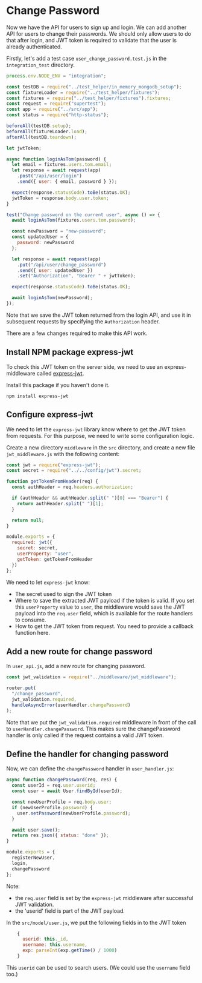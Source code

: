 # Change Password

Now we have the API for users to sign up and login. We can add another API for users to change their passwords. We should only allow users to do that after login, and JWT token is required to validate that the user is already authenticated.

Firstly, let's add a test case `user_change_password.test.js` in the `integration_test` directory.

```javascript
process.env.NODE_ENV = "integration";

const testDB = require("../test_helper/in_memory_mongodb_setup");
const fixtureLoader = require("../test_helper/fixtures");
const fixtures = require("../test_helper/fixtures").fixtures;
const request = require("supertest");
const app = require("../src/app");
const status = require("http-status");

beforeAll(testDB.setup);
beforeAll(fixtureLoader.load);
afterAll(testDB.teardown);

let jwtToken;

async function loginAsTom(password) {
  let email = fixtures.users.tom.email;
  let response = await request(app)
    .post("/api/user/login")
    .send({ user: { email, password } });

  expect(response.statusCode).toBe(status.OK);
  jwtToken = response.body.user.token;
}

test("Change password on the current user", async () => {
  await loginAsTom(fixtures.users.tom.password);

  const newPassword = "new-password";
  const updatedUser = {
    password: newPassword
  };

  let response = await request(app)
    .put("/api/user/change_password")
    .send({ user: updatedUser })
    .set("Authorization", "Bearer " + jwtToken);

  expect(response.statusCode).toBe(status.OK);

  await loginAsTom(newPassword);
});
```

Note that we save the JWT token returned from the login API, and use it in subsequent requests by specifying the `Authorization` header.

There are a few changes required to make this API work.

## Install NPM package express-jwt

To check this JWT token on the server side, we need to use an express-middleware called [express-jwt](https://github.com/auth0/express-jwt).

Install this package if you haven't done it.

```shell
npm install express-jwt
```

## Configure express-jwt

We need to let the `express-jwt` library know where to get the JWT token from requests. For this purpose, we need to write some configuration logic.

Create a new directory `middleware` in the `src` directory, and create a new file `jwt_middleware.js` with the following content:

```javascript
const jwt = require("express-jwt");
const secret = require("../../config/jwt").secret;

function getTokenFromHeader(req) {
  const authHeader = req.headers.authorization;

  if (authHeader && authHeader.split(" ")[0] === "Bearer") {
    return authHeader.split(" ")[1];
  }

  return null;
}

module.exports = {
  required: jwt({
    secret: secret,
    userProperty: "user",
    getToken: getTokenFromHeader
  })
};
```

We need to let `express-jwt` know:

- The secret used to sign the JWT token
- Where to save the extracted JWT payload if the token is valid. If you set this `userProperty` value to `user`, the middleware would save the JWT payload into the `req.user` field, which is available for the route handlers to consume.
- How to get the JWT token from request. You need to provide a callback function here.

## Add a new route for change password

In `user_api.js`, add a new route for changing password.

```javascript
const jwt_validation = require("../middleware/jwt_middleware");

router.put(
  "/change_password",
  jwt_validation.required,
  handleAsyncError(userHandler.changePassword)
);
```

Note that we put the `jwt_validation.required` middleware in front of the call to `userHandler.changePassword`. This makes sure the changePassword handler is only called if the request contains a valid JWT token.

## Define the handler for changing password

Now, we can define the `changePassword` handler in `user_handler.js`:

```javascript
async function changePassword(req, res) {
  const userId = req.user.userid;
  const user = await User.findById(userId);

  const newUserProfile = req.body.user;
  if (newUserProfile.password) {
    user.setPassword(newUserProfile.password);
  }

  await user.save();
  return res.json({ status: "done" });
}

module.exports = {
  registerNewUser,
  login,
  changePassword
};
```

Note:

- the `req.user` field is set by the `express-jwt` middleware after successful JWT validation.
- the 'userid' field is part of the JWT payload.

In the `src/model/user.js`, we put the following fields in to the JWT token

```javascript
    {
      userid: this._id,
      username: this.username,
      exp: parseInt(exp.getTime() / 1000)
    }
```

This `userid` can be used to search users. (We could use the `username` field too.)